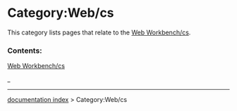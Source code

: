 # Category:Web/cs
This category lists pages that relate to the [Web Workbench/cs](Web_Workbench/cs.md).

### Contents:

[Web Workbench/cs](Web_Workbench/cs.md)

_

---
[documentation index](../README.md) > Category:Web/cs
